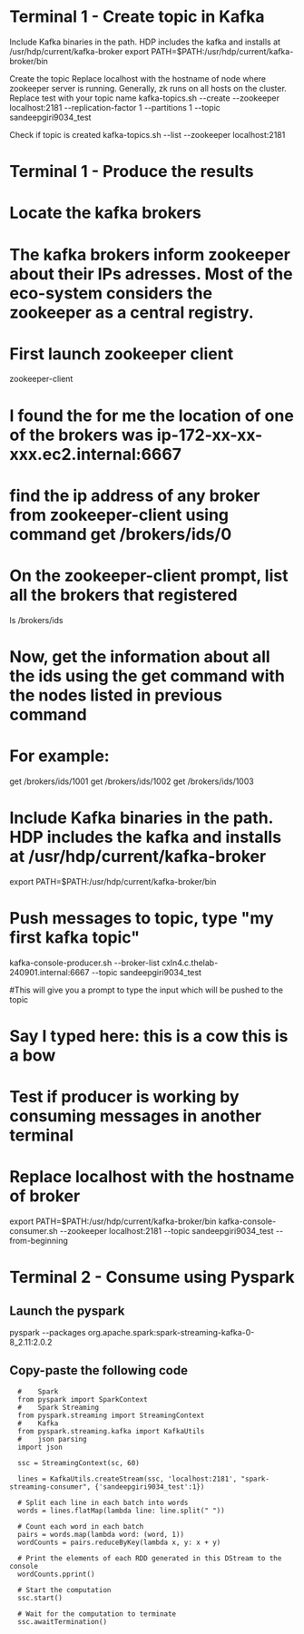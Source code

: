 # Terminal 1 - Create topic in Kafka
Include Kafka binaries in the path. HDP includes the kafka and installs at /usr/hdp/current/kafka-broker
  export PATH=$PATH:/usr/hdp/current/kafka-broker/bin
   
Create the topic
Replace localhost with the hostname of node where zookeeper server is running. Generally, zk runs on all hosts on the cluster.
Replace test with your topic name
  kafka-topics.sh --create --zookeeper localhost:2181 --replication-factor 1 --partitions 1 --topic sandeepgiri9034_test

Check if topic is created
  kafka-topics.sh  --list --zookeeper localhost:2181


# Terminal 1 - Produce the results
  # Locate the kafka brokers
  # The kafka brokers inform zookeeper about their IPs adresses. Most of the eco-system considers the zookeeper as a central registry.
  # First launch zookeeper client
  zookeeper-client

  # I found the for me the location of one of the brokers was ip-172-xx-xx-xxx.ec2.internal:6667

  # find the ip address of any broker from zookeeper-client using command get /brokers/ids/0
  # On the zookeeper-client prompt, list all the brokers that registered
  ls /brokers/ids

  # Now, get the information about all the ids using the get command with the nodes listed in previous command
  # For example:
  get /brokers/ids/1001
  get /brokers/ids/1002
  get /brokers/ids/1003


  # Include Kafka binaries in the path. HDP includes the kafka and installs at /usr/hdp/current/kafka-broker
  export PATH=$PATH:/usr/hdp/current/kafka-broker/bin

  # Push messages to topic, type "my first kafka topic"
  kafka-console-producer.sh --broker-list cxln4.c.thelab-240901.internal:6667 --topic sandeepgiri9034_test 

  #This will give you a prompt to type the input which will be pushed to the topic
  # Say I typed here: this is a cow this is a bow

  # Test if producer is working by consuming messages in another terminal
  # Replace localhost with the hostname of broker
  export PATH=$PATH:/usr/hdp/current/kafka-broker/bin
  kafka-console-consumer.sh --zookeeper localhost:2181 --topic sandeepgiri9034_test --from-beginning

# Terminal 2 - Consume using Pyspark

## Launch the pyspark
pyspark --packages org.apache.spark:spark-streaming-kafka-0-8_2.11:2.0.2

## Copy-paste the following code

```
  #    Spark
  from pyspark import SparkContext
  #    Spark Streaming
  from pyspark.streaming import StreamingContext
  #    Kafka
  from pyspark.streaming.kafka import KafkaUtils
  #    json parsing
  import json

  ssc = StreamingContext(sc, 60)

  lines = KafkaUtils.createStream(ssc, 'localhost:2181', "spark-streaming-consumer", {'sandeepgiri9034_test':1})

  # Split each line in each batch into words
  words = lines.flatMap(lambda line: line.split(" "))

  # Count each word in each batch
  pairs = words.map(lambda word: (word, 1))
  wordCounts = pairs.reduceByKey(lambda x, y: x + y)

  # Print the elements of each RDD generated in this DStream to the console
  wordCounts.pprint()

  # Start the computation
  ssc.start()

  # Wait for the computation to terminate
  ssc.awaitTermination()

```
